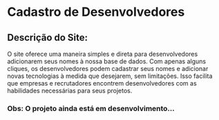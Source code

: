 # Cadastro de Desenvolvedores

## Descrição do Site:
O site oferece uma maneira simples e direta para desenvolvedores adicionarem seus nomes à nossa base de dados.
Com apenas alguns cliques, os desenvolvedores podem cadastrar seus nomes e adicionar novas tecnologias à medida que desejarem, sem limitações. 
Isso facilita que empresas e recrutadores encontrem desenvolvedores com as habilidades necessárias para seus projetos.

### Obs: O projeto ainda está em desenvolvimento...
